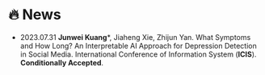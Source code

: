 # 🔥 News
- 2023.07.31 **Junwei Kuang***, Jiaheng Xie, Zhijun Yan. What Symptoms and How Long? An Interpretable AI Approach for Depression Detection in Social Media. International Conference of Information System (**ICIS**). **Conditionally Accepted**.